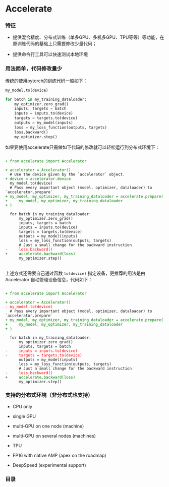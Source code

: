 # Accelerate

### 特征

* 提供混合精度、分布式训练（单多GPU、多机多GPU、TPU等等）等功能，在原训练代码的基础上只需要修改少量代码；

* 提供命令行工具可以快速测试本地环境

### 用法简单，代码修改量少

传统的使用pytorch的训练代码一般如下：

```python
my_model.to(device)

for batch in my_training_dataloader:
    my_optimizer.zero_grad()
    inputs, targets = batch
    inputs = inputs.to(device)
    targets = targets.to(device)
    outputs = my_model(inputs)
    loss = my_loss_function(outputs, targets)
    loss.backward()
    my_optimizer.step()
```

如果要使用accelerate只需做如下代码的修改就可以轻松运行到分布式环境下：


<div>
<pre>
<code class="language-python hljs">
<font color=green>+ from accelerate import Accelerator</font>
<span></span>
<font color=green>+ accelerator = Accelerator()</font>
<font>  # Use the device given by the `accelerator` object.</font>
<font color=green>+ device = accelerator.device</font>
<font>  my_model.to(device)</font>
<font>  # Pass every important object (model, optimizer, dataloader) to `accelerator.prepare`</font>
<font color=green>+ my_model, my_optimizer, my_training_dataloader = accelerate.prepare(</font>
<font color=green>+     my_model, my_optimizer, my_training_dataloader</font>
<font color=green>+ )</font>
<span></span>
<span>  for batch in my_training_dataloader:</span>
<font>      my_optimizer.zero_grad()</font>
<font>      inputs, targets = batch</font>
<font>      inputs = inputs.to(device)</font>
<font>      targets = targets.to(device)</font>
<font>      outputs = my_model(inputs)</font>
<font>      loss = my_loss_function(outputs, targets)</font>
<font>      # Just a small change for the backward instruction</font>
<font color=red>-     loss.backward()</font>
<font color=green>+     accelerate.backward(loss)</font>
<font>      my_optimizer.step()</font>
</code>
</pre>
</div>


上述方式还需要自己通过函数 `to(device)` 指定设备，更推荐的用法是由 Accelerator 自动管理设备信息，代码如下：

<div><pre><code class="language-python hljs">
<font color=green>+ from accelerate import Accelerator</font>
<span></span>
<font color=green>+ accelerator = Accelerator()</font>
<font color=red>- my_model.to(device)</font>
<font>  # Pass every important object (model, optimizer, dataloader) to `accelerator.prepare`</font>
<font color=green>+ my_model, my_optimizer, my_training_dataloader = accelerate.prepare(</font>
<font color=green>+     my_model, my_optimizer, my_training_dataloader</font>
<font color=green>+ )</font>
<span></span>
<font>  for batch in my_training_dataloader:</font>
<font>      my_optimizer.zero_grad()</font>
<font>      inputs, targets = batch</font>
<font color=red>-     inputs = inputs.to(device)</font>
<font color=red>-     targets = targets.to(device)</font>
<font>      outputs = my_model(inputs)</font>
<font>      loss = my_loss_function(outputs, targets)</font>
<font>      # Just a small change for the backward instruction</font>
<font color=red>-     loss.backward()</font>
<font color=green>+     accelerate.backward(loss)</font>
<font>      my_optimizer.step()</font>
</code></pre></div>

### 支持的分布式环境（非分布式也支持）

* CPU only

* single GPU

* multi-GPU on one node (machine)

* multi-GPU on several nodes (machines)

* TPU

* FP16 with native AMP (apex on the roadmap)

* DeepSpeed (experimental support)

### 目录
